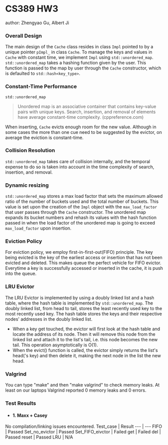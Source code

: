 # CS389 HW3 
author: Zhengyao Gu, Albert Ji

### Overall Design
The main design of the `Cache` class resides in class `Impl` pointed to by a unique pointer `pImpl_` in class `Cache`. To manage the keys and values in `Cache` with constant time,
we implement `Impl` using `std::unordered_map`. `std::unordered_map` takes a hashing function given by the user. This function is passed to the map by user through the `Cache` constructor, 
which is defaulted to `std::hash<key_type>`.

### Constant-Time Performance
`std::unordered_map`

> Unordered map is an associative container that contains key-value pairs with unique keys.
> Search, insertion, and removal of elements have average constant-time complexity. 
> (cppreference.com)

When inserting, `Cache` evicts enough room for the new value. Although in some cases the more than one cue need to be suggested by the evictor,
on average the eviction is constant-time.

### Collision Resolution
`std::unordered_map` takes care of collision internally, and the temporal expense to do so is taken into account in the time complexity of search,
insertion, and removal.

### Dynamic resizing
`std::unordered_map` stores a max load factor that sets the maximum allowed ratio of the number of buckets used and the total number of buckets. This value is set upon the creation of the `Impl` object with the 
`max_load_factor` that user passes through the `Cache` constructor.
The unordered map expands its bucket numbers and rehash its values with the hash function passed in when the load factor of the unordered map is going to exceed `max_load_factor` upon insertion.

### Eviction Policy
For eviction policy, we employ first-in-first-out(FIFO) principle. The key being evicted is the key of the earliest access or insertion that has not been evicted and deleted.
This makes queue the perfect vehicle for FIFO evictor. Everytime a key is successfully accessed or inserted in the cache, it is push into the queue.

### LRU Evictor
The LRU Evictor is implemented by using a doubly linked list and a hash table, where the hash table is implemented by `std::unordered_map`. The doubly linked list, from head to tail, stores the least recently used key to the most recently used key. The hash table stores the keys and their respective nodes' addresses in the doubly linked list.
 - When a key get touched, the evictor will first look at the hash table and locate the address of its node. Then it will remove this node from the linked list and attach it to the list's tail, i.e. this node becomes the new tail. This operation asymptotically is O(1). 
 - When the evict() function is called, the evictor simply returns the list's head('s key) and then delete it, making the next node in the list the new head.

### Valgrind
You can type "make" and then "make valgrind" to check memory leaks. At least on our laptops Valgrind reported 0 memory leaks and 0 errors.

### Test Results
- #### 1. Maxx + Casey
No compilation/linking issues encountered.
Test_case | Result
--- | --- 
FIFO | Passed
Set_no_evictor | Passed
Set_FIFO_eivctor | Failed
get | Failed
del | Passed
reset | Passed
LRU | N/A 
